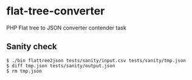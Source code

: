 # flat-tree-converter
PHP Flat tree to JSON converter contender task

## Sanity check

```
$ ./bin flattree2json tests/sanity/input.csv tests/sanity/tmp.json
$ diff tmp.json tests/sanity/output.json
$ rm tmp.json
```
